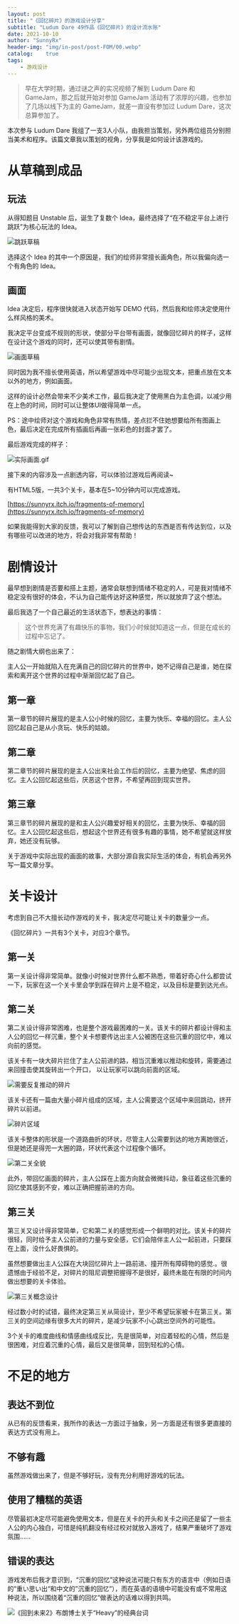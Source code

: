 ```yaml
---
layout: post
title: "《回忆碎片》的游戏设计分享"
subtitle: "Ludum Dare 49作品《回忆碎片》的设计流水账"
date: 2021-10-10
author: "SunnyRx"
header-img: "img/in-post/post-FOM/00.webp"
catalog:	true
tags:
    - 游戏设计
---
```


> 早在大学时期，通过谜之声的实况视频了解到 Ludum Dare 和 GameJam，那之后就开始对参加 GameJam 活动有了浓厚的兴趣，也参加了几场以线下为主的 GameJam，就差一直没有参加过 Ludum Dare，这次总算参加了。

本次参与 Ludum Dare 我组了一支3人小队，由我担当策划，另外两位组员分别担当美术和程序。该篇文章我以策划的视角，分享我是如何设计该游戏的。

# 从草稿到成品

## 玩法

从得知题目 Unstable 后，诞生了复数个 Idea，最终选择了“在不稳定平台上进行跳跃”为核心玩法的 Idea。

![跳跃草稿](/img/in-post/post-FOM/01.webp)

选择这个 Idea 的其中一个原因是，我们的绘师非常擅长画角色，所以我偏向选一个有角色的 Idea。

## 画面

Idea 决定后，程序很快就进入状态开始写 DEMO 代码，然后我和绘师决定使用什么样风格的美术。

我决定平台变成不规则的形状，使部分平台带有画面，就像回忆碎片的样子，这样在设计这个游戏的同时，还可以使其带有剧情。

![画面草稿](/img/in-post/post-FOM/02.webp)

同时因为我不擅长使用英语，所以希望游戏中尽可能少出现文本，把重点放在文本以外的地方，例如画面。

这样的设计必然会带来不少美术工作，最后我决定了使用黑白为主色调，以减少用在上色的时间，同时可以让整体UI做得简单一点。

PS：途中绘师对这个游戏和角色非常有热情，差点拦不住她想要给所有图画上色，最后决定在完成所有插画后再画一张彩色的封面才罢了。

最后游戏完成的样子：

![实际画面.gif](/img/in-post/post-FOM/03.gif)

接下来的内容涉及一点剧透内容，可以体验过游戏后再阅读~

有HTML5版，一共3个关卡，基本在5~10分钟内可以完成游戏。

[https://sunnyrx.itch.io/fragments-of-memory](https://sunnyrx.itch.io/fragments-of-memory)

如果我能得到大家的反馈，我可以了解到自己想传达的东西是否有传达到位，以及有哪些可以改进的地方，将会对我非常有帮助！

# 剧情设计

最早想到剧情是否要和搭上主题，通常会联想到情绪不稳定的人，可是我对情绪不稳定没有很好的体会，不认为自己能传达好这种感觉，所以就放弃了这个想法。

最后我选了一个自己最近的生活状态下，想表达的事情：

> 这个世界充满了有趣快乐的事物，我们小时候就知道这一点，但是在成长的过程中忘记了。

随之剧情大纲也出来了：

主人公一开始就陷入在充满自己的回忆碎片的世界中，她不记得自己是谁，她在探索和离开这个世界的过程中渐渐回忆起了自己。

## 第一章

第一章节的碎片展现的是主人公小时候的回忆，主要为快乐、幸福的回忆。主人公回忆起自己是从小贪玩、快乐的姑娘。

## 第二章

第二章节的碎片展现的是主人公出来社会工作后的回忆，主要为绝望、焦虑的回忆。主人公回忆起这些后，厌恶这个世界，不希望再回到现实世界。

## 第三章

第三章节的碎片展现的是和主人公兴趣爱好相关的回忆，主要为快乐、幸福的回忆。主人公回忆起这些后，想起这个世界还有很多有趣的事情，她不希望就这样放弃，她还没有玩够。

关于游戏中实际出现的画面的故事，大部分源自我实际生活的体会，有机会再另外写一篇文章分享。

# 关卡设计

考虑到自己不大擅长动作游戏的关卡，我决定尽可能让关卡的数量少一点。

《回忆碎片》一共有3个关卡，对应3个章节。

## 第一关

第一关设计得非常简单。就像小时候对世界什么都不熟悉，带着好奇心什么都尝试一下，玩家在这一个关卡里会学到踩在碎片上是不稳定，以及目标是要到达光点。

## 第二关

第二关设计得非常困难，也是整个游戏最困难的一关。该关卡的碎片都设计得和主人公的回忆一样沉重，整个关卡想要传达出主人公被困在这些沉重的回忆中，难以向前的感觉。

该关卡有一块大碎片拦住了主人公前进的路，相当沉重难以推动和旋转，需要通过来回撞击使其旋转出一个开口， 以让玩家可以跳向前面的区域。

![需要反复推动的碎片](/img/in-post/post-FOM/04.webp)

该关卡还有一篇由大量小碎片组成的区域，主人公需要这个区域中来回跳动，挤开碎片以前进。

![碎片区域](/img/in-post/post-FOM/05.webp)

该关卡整体的形状是一个道路曲折的环状，尽管主人公需要到达的地方离她很近，但是她还是得兜一大圈的路，环状代表这个过程像个循环。

![第二关全貌](/img/in-post/post-FOM/06.webp)

此外，带回忆画面的碎片，主人公踩在上面方向就会微微抖动，象征着这些沉重的回忆使其感到不安，难以正确把握前进的方向。

## 第三关

第三关又设计得非常简单，它和第二关的感觉形成一个鲜明的对比。该关卡的碎片很轻，同时给予主人公前进的力量与安全感，它们会陪伴主人公一起前进，只要踩在上面，没什么好畏惧的。

虽然想要做出主人公踩在大块回忆碎片上一路前进、撞开所有障碍物的感觉.。很遗憾由于经验不足，对碎片的阻尼调整把握得不是很好，最终未能在有限的时间内做出想要的关卡体验。

![第三关概念设计](/img/in-post/post-FOM/07.webp)

经过数小时的试错，最终决定第三关从简设计，至少不希望玩家被卡在第三关。第三关的空间边缘有很多大片的碎片，是减少玩家不小心跳出空间外的可能性。

3个关卡的难度曲线和情感曲线成反比，先是很简单，对应着轻松的心情，然后是很困难，对应着沉重的心情，最后又是很简单，回到轻松的心情。

# 不足的地方

## 表达不到位
    
从已有的反馈看来，我所作的表达一方面过于抽象，另一方面是还有很多更直接的表达方式没有用上。
    
## 不够有趣
    
虽然游戏做出来了，但是不够好玩，没有充分利用好游戏的玩法。
    
## 使用了糟糕的英语
    
尽管最初决定尽可能避免使用文本，但是在关卡的开头和关卡之间还是留了一些主人公的内心独白，可惜是纯机翻没有经过校对就放入游戏了，结果严重破坏了游戏氛围……
    
## 错误的表达
    
游戏发布后我才意识到，“沉重的回忆”这种说法可能只有东方的语言中（例如日语的“重い思い出“和中文的”沉重的回忆“），而在英语的语境中可能没有或不常用这种说法，所以围绕着“沉重的回忆”做表达的话难以得到共鸣。
    
![《回到未来2》布朗博士关于“Heavy”的经典台词](/img/in-post/post-FOM/08.gif)